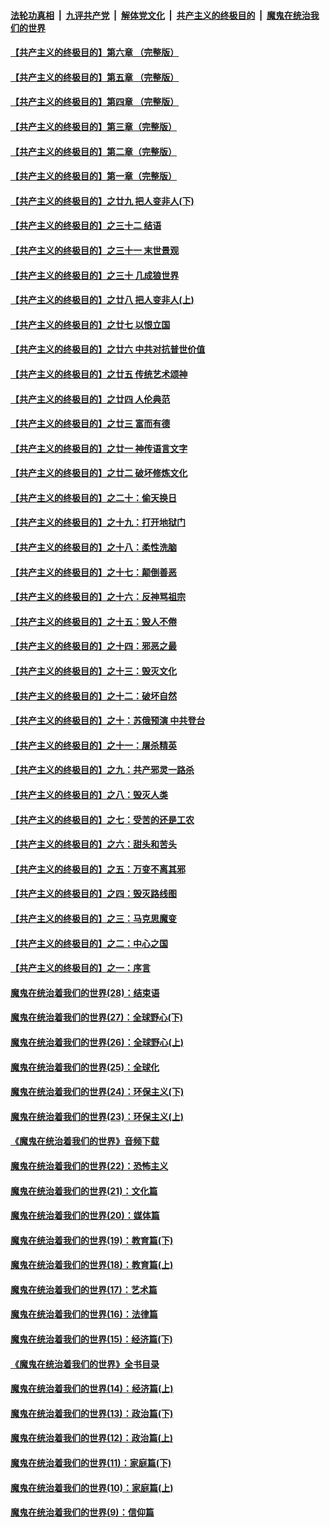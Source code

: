 ####  [法轮功真相](../../../../basic/blob/master/README.md?t=12282152) &nbsp;|&nbsp; [九评共产党](../../../../9ping.md/blob/master/README.md?t=12282152) &nbsp;|&nbsp; [解体党文化](../../../../jtdwh.md/blob/master/README.md?t=12282152)  &nbsp;|&nbsp; [共产主义的终极目的](../../../../gczydzjmd.md/blob/master/README.md?t=12282152) &nbsp;|&nbsp; [魔鬼在统治我们的世界](../../../../mgztzwmdsj.md/blob/master/README.md?t=12282152) 

#### [【共产主义的终极目的】第六章 （完整版）](../pages/nsc422/n11428913.md?t=12282152) 

#### [【共产主义的终极目的】第五章 （完整版）](../pages/nsc422/n11428912.md?t=12282152) 

#### [【共产主义的终极目的】第四章 （完整版）](../pages/nsc422/n11428907.md?t=12282152) 

#### [【共产主义的终极目的】第三章（完整版）](../pages/nsc422/n11428848.md?t=12282152) 

#### [【共产主义的终极目的】第二章（完整版）](../pages/nsc422/n11428831.md?t=12282152) 

#### [【共产主义的终极目的】第一章（完整版）](../pages/nsc422/n11417651.md?t=12282152) 

#### [【共产主义的终极目的】之廿九 把人变非人(下)](../pages/nsc422/n11344140.md?t=12282152) 

#### [【共产主义的终极目的】之三十二 结语](../pages/nsc422/n11360535.md?t=12282152) 

#### [【共产主义的终极目的】之三十一 末世景观](../pages/nsc422/n11351129.md?t=12282152) 

#### [【共产主义的终极目的】之三十 几成狼世界](../pages/nsc422/n11348280.md?t=12282152) 

#### [【共产主义的终极目的】之廿八 把人变非人(上)](../pages/nsc422/n11340492.md?t=12282152) 

#### [【共产主义的终极目的】之廿七 以恨立国](../pages/nsc422/n11336944.md?t=12282152) 

#### [【共产主义的终极目的】之廿六 中共对抗普世价值](../pages/nsc422/n11324785.md?t=12282152) 

#### [【共产主义的终极目的】之廿五 传统艺术颂神](../pages/nsc422/n11296396.md?t=12282152) 

#### [【共产主义的终极目的】之廿四 人伦典范](../pages/nsc422/n11296397.md?t=12282152) 

#### [【共产主义的终极目的】之廿三 富而有德](../pages/nsc422/n11283598.md?t=12282152) 

#### [【共产主义的终极目的】之廿一 神传语言文字](../pages/nsc422/n11263265.md?t=12282152) 

#### [【共产主义的终极目的】之廿二 破坏修炼文化](../pages/nsc422/n11245728.md?t=12282152) 

#### [【共产主义的终极目的】之二十：偷天换日](../pages/nsc422/n11238846.md?t=12282152) 

#### [【共产主义的终极目的】之十九：打开地狱门](../pages/nsc422/n11206376.md?t=12282152) 

#### [【共产主义的终极目的】之十八：柔性洗脑](../pages/nsc422/n11199994.md?t=12282152) 

#### [【共产主义的终极目的】之十七：颠倒善恶](../pages/nsc422/n11179782.md?t=12282152) 

#### [【共产主义的终极目的】之十六：反神骂祖宗](../pages/nsc422/n11166798.md?t=12282152) 

#### [【共产主义的终极目的】之十五：毁人不倦](../pages/nsc422/n11166792.md?t=12282152) 

#### [【共产主义的终极目的】之十四：邪恶之最](../pages/nsc422/n11150249.md?t=12282152) 

#### [【共产主义的终极目的】之十三：毁灭文化](../pages/nsc422/n11135227.md?t=12282152) 

#### [【共产主义的终极目的】之十二：破坏自然](../pages/nsc422/n11135214.md?t=12282152) 

#### [【共产主义的终极目的】之十：苏俄预演 中共登台](../pages/nsc422/n11118424.md?t=12282152) 

#### [【共产主义的终极目的】之十一：屠杀精英](../pages/nsc422/n11118442.md?t=12282152) 

#### [【共产主义的终极目的】之九：共产邪灵一路杀](../pages/nsc422/n11114139.md?t=12282152) 

#### [【共产主义的终极目的】之八：毁灭人类](../pages/nsc422/n11108503.md?t=12282152) 

#### [【共产主义的终极目的】之七：受苦的还是工农](../pages/nsc422/n11101809.md?t=12282152) 

#### [【共产主义的终极目的】之六：甜头和苦头](../pages/nsc422/n11096971.md?t=12282152) 

#### [【共产主义的终极目的】之五：万变不离其邪](../pages/nsc422/n11091285.md?t=12282152) 

#### [【共产主义的终极目的】之四：毁灭路线图](../pages/nsc422/n11086284.md?t=12282152) 

#### [【共产主义的终极目的】之三：马克思魔变](../pages/nsc422/n11061941.md?t=12282152) 

#### [【共产主义的终极目的】之二：中心之国](../pages/nsc422/n11047728.md?t=12282152) 

#### [【共产主义的终极目的】之一：序言](../pages/nsc422/n11086077.md?t=12282152) 

#### [魔鬼在统治着我们的世界(28)：结束语](../pages/nsc422/n10936246.md?t=12282152) 

#### [魔鬼在统治着我们的世界(27)：全球野心(下)](../pages/nsc422/n10928319.md?t=12282152) 

#### [魔鬼在统治着我们的世界(26)：全球野心(上)](../pages/nsc422/n10900318.md?t=12282152) 

#### [魔鬼在统治着我们的世界(25)：全球化](../pages/nsc422/n10788205.md?t=12282152) 

#### [魔鬼在统治着我们的世界(24)：环保主义(下)](../pages/nsc422/n10695307.md?t=12282152) 

#### [魔鬼在统治着我们的世界(23)：环保主义(上)](../pages/nsc422/n10688613.md?t=12282152) 

#### [《魔鬼在统治着我们的世界》音频下载](../pages/nsc422/n10635553.md?t=12282152) 

#### [魔鬼在统治着我们的世界(22)：恐怖主义](../pages/nsc422/n10614727.md?t=12282152) 

#### [魔鬼在统治着我们的世界(21)：文化篇](../pages/nsc422/n10597706.md?t=12282152) 

#### [魔鬼在统治着我们的世界(20)：媒体篇](../pages/nsc422/n10586579.md?t=12282152) 

#### [魔鬼在统治着我们的世界(19)：教育篇(下)](../pages/nsc422/n10564808.md?t=12282152) 

#### [魔鬼在统治着我们的世界(18)：教育篇(上)](../pages/nsc422/n10526970.md?t=12282152) 

#### [魔鬼在统治着我们的世界(17)：艺术篇](../pages/nsc422/n10499093.md?t=12282152) 

#### [魔鬼在统治着我们的世界(16)：法律篇](../pages/nsc422/n10485969.md?t=12282152) 

#### [魔鬼在统治着我们的世界(15)：经济篇(下)](../pages/nsc422/n10469975.md?t=12282152) 

#### [《魔鬼在统治着我们的世界》全书目录](../pages/nsc422/n10464261.md?t=12282152) 

#### [魔鬼在统治着我们的世界(14)：经济篇(上)](../pages/nsc422/n10457370.md?t=12282152) 

#### [魔鬼在统治着我们的世界(13)：政治篇(下)](../pages/nsc422/n10448270.md?t=12282152) 

#### [魔鬼在统治着我们的世界(12)：政治篇(上)](../pages/nsc422/n10444576.md?t=12282152) 

#### [魔鬼在统治着我们的世界(11)：家庭篇(下)](../pages/nsc422/n10440961.md?t=12282152) 

#### [魔鬼在统治着我们的世界(10)：家庭篇(上)](../pages/nsc422/n10435448.md?t=12282152) 

#### [魔鬼在统治着我们的世界(9)：信仰篇](../pages/nsc422/n10432159.md?t=12282152) 

